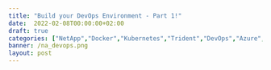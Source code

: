 ```yaml
---
title: "Build your DevOps Environment - Part 1!"
date:  2022-02-08T00:00:00+02:00
draft: true
categories: ["NetApp","Docker","Kubernetes","Trident","DevOps","Azure","GCP","AstraControl"]
banner: /na_devops.png
layout: post
---
```

